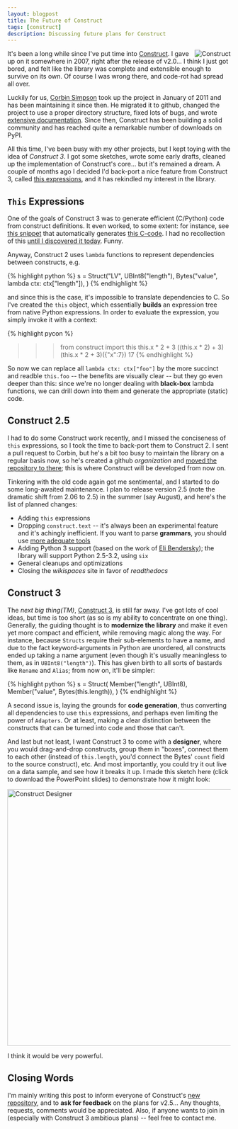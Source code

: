 ```yaml
---
layout: blogpost
title: The Future of Construct
tags: [construct]
description: Discussing future plans for Construct
---
```


<img src="http://tomerfiliba.com/static/res/2012-05-16-construct-logo-small.png" title="Construct" style="float:right" />

It's been a long while since I've put time into [Construct](http://construct.wikispaces.com).
I gave up on it somewhere in 2007, right after the release of v2.0... I think I just got bored, 
and felt like the library was complete and extensible enough to survive on its own. Of course 
I was wrong there, and code-rot had spread all over.

Luckily for us, [Corbin Simpson](https://github.com/MostAwesomeDude/) took up the project in 
January of 2011 and has been maintaining it since then. He migrated it to github, changed the 
project to use a proper directory structure, fixed lots of bugs, and wrote 
[extensive documentation](http://construct.readthedocs.org/en/latest/). Since then, Construct 
has been building a solid community and has reached quite a remarkable number of downloads on PyPI. 

All this time, I've been busy with my other projects, but I kept toying with the idea of 
*Construct 3*. I got some sketches, wrote some early drafts, cleaned up the implementation of 
Construct's core... but it's remained a dream. A couple of months ago I decided I'd back-port a 
nice feature from Construct 3, called 
[this expressions](https://github.com/construct/construct/commit/969e5685ce7251af49c9e267a732b63bcea4e278),
and it has rekindled my interest in the library. 

`This` Expressions
------------------
One of the goals of Construct 3 was to generate efficient (C/Python) code from construct definitions.
It even worked, to some extent: for instance, see [this snippet](http://sebulbasvn.googlecode.com/svn/trunk/ccon/test.py) 
that automatically generates [this C-code](http://sebulbasvn.googlecode.com/svn/trunk/ccon/moshe.c). 
I had no recollection of this [until I discovered it today](https://github.com/MostAwesomeDude/construct/pull/20#issuecomment-5727638).
Funny.

Anyway, Construct 2 uses ``lambda`` functions to represent dependencies between constructs, e.g.

{% highlight python %}
s = Struct("LV",
    UBInt8("length"),
    Bytes("value", lambda ctx: ctx["length"]),
)
{% endhighlight %}

and since this is the case, it's impossible to translate dependencies to C. So I've created the 
``this`` object, which essentially **builds** an expression tree from native Python expressions.
In order to evaluate the expression, you simply invoke it with a context: 

{% highlight pycon %}
>>> from construct import this
>>> this.x * 2 + 3
((this.x * 2) + 3)
>>> (this.x * 2 + 3)({"x":7})
17
{% endhighlight %}

So now we can replace all ``lambda ctx: ctx["foo"]`` by the more succinct and readble ``this.foo`` --
the benefits are visually clear -- but they go even deeper than this: since we're no longer 
dealing with **black-box** lambda functions, we can drill down into them and generate the 
appropriate (static) code. 

Construct 2.5
-------------
I had to do some Construct work recently, and I missed the conciseness of ``this`` expressions,
so I took the time to back-port them to Construct 2. I sent a pull request to Corbin, but he's 
a bit too busy to maintain the library on a regular basis now, so he's created a github 
*organization* and [moved the repository to there](https://github.com/construct/construct); 
this is where Construct will be developed from now on.

Tinkering with the old code again got me sentimental, and I started to do some long-awaited 
maintenance. I plan to release version 2.5 (note the dramatic shift from 2.06 to 2.5) in the summer 
(say August), and here's the list of planned changes:

* Adding ``this`` expressions
* Dropping ``construct.text`` -- it's always been an experimental feature and it's achingly 
  inefficient. If you want to parse **grammars**, you should use 
  [more adequate tools](http://wiki.python.org/moin/LanguageParsing)
* Adding Python 3 support (based on the work of [Eli Bendersky](https://github.com/MostAwesomeDude/construct/pull/19));
  the library will support Python 2.5-3.2, using ``six``
* General cleanups and optimizations
* Closing the *wikispaces* site in favor of *readthedocs*

Construct 3
-----------
The *next big thing(TM)*, [Construct 3](https://github.com/tomerfiliba/construct3), is still far away.
I've got lots of cool ideas, but time is too short (as so is my ability to concentrate on one thing).
Generally, the guiding thought is to **modernize the library** and make it even yet more compact 
and efficient, while removing magic along the way. For instance, because ``Structs`` require their 
sub-elements to have a name, and due to the fact keyword-arguments in Python are unordered, 
all constructs ended up taking a name argument (even though it's usually meaningless to them, 
as in ``UBInt8("length")``). This has given birth to all sorts of bastards like ``Rename`` and 
``Alias``; from now on, it'll be simpler:

{% highlight python %}
s = Struct(
    Member("length", UBInt8),
    Member("value", Bytes(this.length)),
)
{% endhighlight %}

A second issue is, laying the grounds for **code generation**, thus converting all dependencies 
to use ``this`` expressions, and perhaps even limiting the power of ``Adapters``. Or at least, 
making a clear distinction between the constructs that can be turned into code and those that can't.

And last but not least, I want Construct 3 to come with a **designer**, where you would drag-and-drop 
constructs, group them in "boxes", connect them to each other (instead of ``this.length``, you'd 
connect the Bytes' ``count`` field to the source construct), etc. And most importantly, you could
try it out live on a data sample, and see how it breaks it up. I made this sketch here (click to 
download the PowerPoint slides) to demonstrate how it might look:

<a href="http://tomerfiliba.com/static/res/2012-05-16-sketch.ppt">
<img src="http://tomerfiliba.com/static/res/2012-05-16-designer.png" title="Construct Designer" width="580px" />
</a>

I think it would be very powerful.

Closing Words
-------------
I'm mainly writing this post to inform everyone of Construct's [new repository](https://github.com/construct/construct),
and to **ask for feedback** on the plans for v2.5... Any thoughts, requests, comments would be
appreciated. Also, if anyone wants to join in (especially with Construct 3 ambitious plans) -- 
feel free to contact me.


